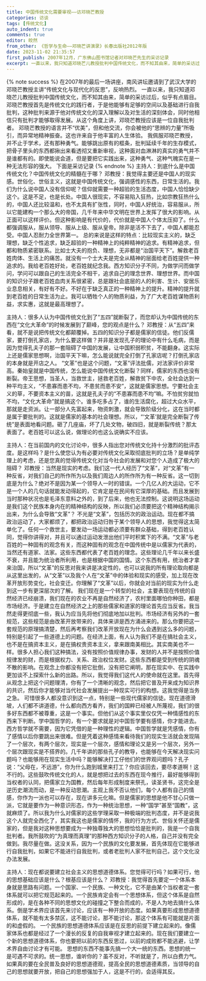 ```yaml
---
title: 中国传统文化需要审视——访邓晓芒教授
categories: 访谈
tags: [传统文化]
auto_indent: true
comments: true
editor: 皎然
from_other: 《哲学与生命——邓晓芒讲演录》长春出版社2012年版
date: 2023-11-02 21:35:57
first_publish: 2007年12月，广东佛山图书馆记者对邓晓芒先生的采访记录
excerpt: 一直以来，我只知道邓晓芒儿教授批判中国传统文化，而不知其由来，简单的采访过后，似乎有点眉目。邓晓芒教授首先是传统文化的践行者，于是他能够有足够的空间以及基础进行自我批判，这种批判来源于他对传统文化的深入理解以及对生活的深刻体会，同时他相信只有批判才能够取得发展。从这个角度上讲，邓晓芒教授应该是一位自我批判者。
---
```

{% note success %}
在2007年的最后一场讲座，南风讲坛邀请到了武汉大学的邓晓芒教授主讲“传统文化与现代化的反思”，反响热烈。
一直以来，我只知道邓晓芒儿教授批判中国传统文化，而不知其由来，简单的采访过后，似乎有点眉目。邓晓芒教授首先是传统文化的践行者，于是他能够有足够的空间以及基础进行自我批判，这种批判来源于他对传统文化的深入理解以及对生活的深刻体会，同时他相信只有批判才能够取得发展。从这个角度上讲，邓晓芒教授应该是一位自我批判者。
邓晓芒教授的语言并不“优美”，但和他交流，你会被他的“思辨的力量”所吸引，而异常地精神振奋。这也许来自于他丰富的人生体验。
我佩服邓晓芒教授，并不止于学术，还有那种勇气。能够跳出原有的框条，批判延续千年的生存模式，把骨子里头的东西都揪出来看透彻又重新审视，这种面对血淋淋的真实的勇气并不是谁都有的。即使能说会道，但是要把它实践出来，这种勇气、这种气魄实在是一种无法形容的强大。
下面是采访记录
{% endnote %}
主持人：到底什么是中国传统文化？中国传统文化的精髓在于哪？
邓教授：我觉得主要还是中国人的现实感。世俗化、世俗主义，这就是中国传统文化，强调感性的东西，日常生活的。我们为什么说中国人没有信仰呢？信仰就需要一种超验的生活态度，中国人恰恰缺少这个。这是不足，也是长处。中国人很现实，不容易陷入狂热，比如宗教狂热什么的，中国人还比较温和，也不太具有扩张性，同时，中国人好统治，容易服从，所以它能建构一个那么大的帝国，几千年来中华文明在世界上发挥了很大的影响。从正面可以这样评价。但这种影响是有代价的，代价就是中国人个体太压抑了。什么都强调服从，服从领导、服从上级、服从皇帝。除非是活不下去了，中国人都能忍受。中国人忍耐力全世界第一。
总的来说是这样的特点：比较现实主义的，缺乏理想，缺乏个性追求，缺乏超验的一种精神上的纯粹精神的追求。有精神追求，但都和物质紧密联系。比如士大夫的抱负、理想，无非都是“治国平天下”。解救老百姓肉体、生活上的痛苦。就没有一个士大夫是完全从精神的层面给老百姓提供一种追求的。我给老百姓好处，老百姓就纪念我。西方知识分子不同，为做学问而做学问，学问可以跟自己的生活完全不相干，追求自己的理念世界、理想世界。而中国的知识分子跟老百姓血肉关系很紧密，总是跟社会底层的人的利害、生计、安居乐业息息相关，有好有不好。不好在于缺乏真正的一种精神上的提升。精神的提升就到老百姓的日常生活为止。我可以牺牲个人的物质利益，为了广大老百姓谋物质利益，求实惠，这就是最高理想了。

主持人：很多人认为中国传统文化到了“五四”就断裂了，而您却认为中国传统的东西在“文化大革命”的时候发展到了巅峰，您的观点是什么？
邓教授：从“五四”来看，就不是说把传统文化都颠覆掉。五四的知识分子都是儒家的信徒。他们反儒家，要打倒孔家店，为什么要这样做？并非是发现孔子的理论中有什么毛病，而是因为觉得孔夫子的那一套阻碍了中国的发展，让中国积弱积贫，不能翻身。这实际上还是儒家思想啊，治国平天下嘛，怎么能说就完全打倒了孔家店呢？打倒孔家店的本身就是开店之人。
“文革”也是这个问题，“文革”评法批儒，对法家评价非常高。秦始皇就是中国传统，怎么能说中国传统文化断裂？同样，儒家的东西也没有断裂。帝王思想，当圣人，当救世主，拯救老百姓，解救贫下中农，全社会达到一种平均主义，“不患寡而患不均，不患贫而患不安”，这就是儒家思想。宁要社会主义的草，不要资本主义的苗，这就是孔夫子的“不患寡而患不均”嘛。不怕贫穷就怕不均，“文化大革命”就是搞这个。谁多吃多占了，谁的生活腐化，超过大众水平，那就是走资派。让一部分人先富起来，物资刺激，就会导致阶级分化，这在当时都是属于要批判的。这就是儒家的基本的社会理想。所以，“‘文革’就是完全断裂了传统”是表面地看问题。砸了几座庙，坏了几处文物，破四旧，就是断裂传统？那太表面了。老百姓可以这么说，做理论的也这么说确实不应该。

主持人：在当前国内的文化讨论中，很多人指出您对传统文化持十分激烈的批评态度。是这样吗？是什么使您认为有必要对传统文化采取彻底批判的立场？是单纯学理上的考虑，还是您真的觉得传统文化对当今社会的发展和对您个人造成了极大的阻碍？
邓教授：当然是现实的考虑。我们这一代人经历了“文革”，对“文革”有一种反省，对我们自己的所作所为以及我们周边人的所作所为有一种反省。这一切到底是为什么？绝对不是因为某一个领导人一时的错误。一个几亿人的大运动，它不是一个人的几句话就能发动得起的，它肯定是在民间有它深厚的基础。而且发展到当时那种状况也是毛泽东意料之外的，到了后来，他也无法控制。这说明这场运动是我们这个民族本身内在的精神结构的反映，所以我们必须要把这个精神结构揭示出来，为什么会导致“文革”？
不光是“文革”，包括历次的政治运动。现在都不搞政治运动了，大家都烦了，都把政治运动归咎于某个领导人的思想，我觉得这太简单化了。任何一个救世主，要发动一场运动都必须要有群众基础，得到老百姓认同，觉得你讲得对，并且可以通过运动发泄出他们平时积累下的不满。“文革”与老百姓的一种固有的观念有关，而这种固有的观念在中国传统中是以儒家为代表的，当然还有道家、法家。这些东西都代表了老百姓的理念。这些理论几千年以来长盛不衰，并且能为统治者所利用，也是根据中国的国情。这个东西有用，统治者才拿来治国，所以“文革”的反思对我来讲是决定性的，也可以说我的所有理论取向都是从这里出发的，从“文革”以及我个人在“文革”中的体验和现实的感受，加上现在改革开放形势变化，社会变迁。你理解了“文革”以后，你就会对当前的现实为什么走到这一步有更深层次的了解。
我们现在是一个转型的社会，主要表现在传统的自然经济已经崩溃，我们现在的农业不再是自然经济了，农村里面哪怕你种田，都是市场经济。于是建立在自然经济之上的那些儒家和道家的理论首先应当反省。我当然走得更彻底一些，我认为应当先将他们彻底地加以批判。市场经济有另外的一套规范，这些规范是由改革开放带来的，具体来讲是西方涌进来的。那么你要把这一套规范的原理搞清楚，然后再考察我们改革开放现在为什么会遇到这么多的问题，特别是引起了一些道德上的问题。在经济上面，有人认为我们不是在搞社会主义，也不是在搞资本主义，是在搞权贵资本主义，拿来跟南美相比。其实南美也不一样。很多人担心我们这种搞法，没有按照价值规律办事，发财的人并不是按照价值规律发的财，而是根据权力、关系、政治权位发财。这些东西都是受到传统的阴魂不散的影响。在观念上你都没有把它批倒，没有把它阐明，那在现实中、在实践中更加谈不上探索什么新的出路。所以，我觉得我们这代人的使命就在这里。首先得从观念上把这个问题理清，你有了一个清晰的观念，然后把它普及开来成为知识界的共识，然后你才能够对当代社会发展提出一种现实可行的构想。这我觉得是当务之急。
可惜很多人都没意识到这一点，特别是一些现代儒家的信徒。现在道德滑坡，人们都不讲道德，什么都向西方看齐，我们的国粹已经被人所蔑视，我们的很多好东西都不被尊重，这是一个事实。但他们从这个事实里仅仅凭一种情感性的东西来下判断。学中国哲学的，有一个要求就是对中国哲学要有感情，你才能进去。西方哲学就不需要，因为它凭借的是一种理性的逻辑。中国哲学就是凭感情，你有了感情以后你要跳出来很难。但是凭着这种感情来看待我们的现实生活就会发现隔了一个层次，有两个层次，现实是一个层次，感情和理论又是另一个层次，另外一个层次跟现实是不搭界的。几千年讲的那些孔子的教导，也能够在今天解决现实问题吗？也能够用在现实生活中吗？能够解决打工仔他们的世界观问题吗？孔子说：“父母在，不远游”，你为什么跑到城里来打工？你应该回去，要尽孝道啊！这不行的。这些鼓吹传统文化的人，就是想把过去的东西在现今推行，最好能够得到当权者的认同，把儒家立为国教，然后每年形成制度来祭孔，读圣贤书，这完全是逆历史潮流而动，是一种反动思潮。主观上我不否认他们，每个人都有自己的情感，你作为一派也可以存在，现在讲多元化嘛。但是儒家的思想是他不甘心只做一派，它就是要作为一种意识形态，作为一种统治思想，一种“国学”甚至“国教”，这就麻烦了。所以我为什么对儒家的这些学理采取一种极端的批判态度，并不是说我这个人就完全西化了，其实我这也是儒家的情怀，我的行为方式、世俗关怀还是儒家的，但是我对这种思想要成为一种独尊独大的思想恰恰是批判的，我是一个自我批判者。我所鼓吹的“为真理而真理”的那种西方知识分子的人格，自己并没有完全做到。我尽量在做。这没关系，因为一个民族的文化要发展，首先体现在它能够进行自我批判，如果它不能进行自我批判，或者老批判人家不批判自己，这个文化没办法发展。

主持人：现在都说要建立社会主义的思想道德体系。您觉得可行吗？如果可行，他的思想基础应该是什么？根基应该是什么？
邓教授：我觉得首先要定一个体系本身就是思路有问题。一个国家、一个民族、一种文化，它不是由某个当权者定一套体系就可以把它规范起来的。一个民族肯定会有一个思想体系，但这个体系是自然形成的，是在各种不同的思想文化的碰撞之下整合而成的，不是人为地去搞什么体系。倒是学术界应该首先来讨论，应该有一种开放的态度。如果真要形成思想道德体系，就不能有太多禁区，这不能讨论，那不能讨论，那这个体系有可能就是片面的和虚假的。
一个民族的思想道德体系应该是在反思的前提下建立起来的。像儒家体系也都是经过了一个漫长的反复的自我审视才建立起来的。现在我们要建立一个新的思想道德体系，你也要把以前的东西反思过，以前的成败都不能逃避，让学术界自由讨论才有可能。
思想的东西不能事先搞一个大一统的东西。思想的统一是可遇不可求的。统一思想，谁听你的？虽不反对，不听就是了，所以白费力气。如果真的要在全民普及良好的思想道德观，提高全民的思想道德素质，当领导的自己的思想就要开放，把自己的思想强加于人，这是不行的，会适得其反。
